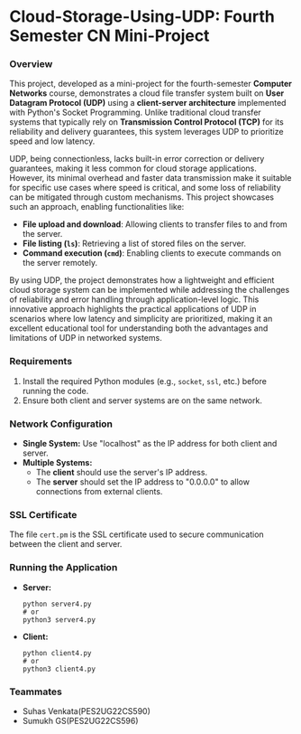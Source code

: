 
# Cloud-Storage-Using-UDP: Fourth Semester CN Mini-Project

### Overview
This project, developed as a mini-project for the fourth-semester **Computer Networks** course, demonstrates a cloud file transfer system built on **User Datagram Protocol (UDP)** using a **client-server architecture** implemented with Python's Socket Programming. Unlike traditional cloud transfer systems that typically rely on **Transmission Control Protocol (TCP)** for its reliability and delivery guarantees, this system leverages UDP to prioritize speed and low latency.

UDP, being connectionless, lacks built-in error correction or delivery guarantees, making it less common for cloud storage applications. However, its minimal overhead and faster data transmission make it suitable for specific use cases where speed is critical, and some loss of reliability can be mitigated through custom mechanisms. This project showcases such an approach, enabling functionalities like:
- **File upload and download**: Allowing clients to transfer files to and from the server.
- **File listing (`ls`)**: Retrieving a list of stored files on the server.
- **Command execution (`cmd`)**: Enabling clients to execute commands on the server remotely.

By using UDP, the project demonstrates how a lightweight and efficient cloud storage system can be implemented while addressing the challenges of reliability and error handling through application-level logic. This innovative approach highlights the practical applications of UDP in scenarios where low latency and simplicity are prioritized, making it an excellent educational tool for understanding both the advantages and limitations of UDP in networked systems.


### Requirements
1. Install the required Python modules (e.g., `socket`, `ssl`, etc.) before running the code.
2. Ensure both client and server systems are on the same network.

### Network Configuration
- **Single System:** Use "localhost" as the IP address for both client and server.
- **Multiple Systems:**
   - The **client** should use the server's IP address.
   - The **server** should set the IP address to "0.0.0.0" to allow connections from external clients.

### SSL Certificate
The file `cert.pm` is the SSL certificate used to secure communication between the client and server.

### Running the Application

- **Server:**
   ```shell
   python server4.py
   # or
   python3 server4.py
   ```

- **Client:**
   ```shell
   python client4.py
   # or
   python3 client4.py
   ```

### Teammates

- Suhas Venkata(PES2UG22CS590)
- Sumukh GS(PES2UG22CS596)

